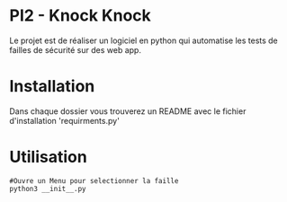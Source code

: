 # PI2 - Knock Knock

Le projet est de réaliser un logiciel en python qui
automatise les tests de failles de sécurité sur des web app.

# Installation
Dans chaque dossier vous trouverez un README avec le fichier d'installation 'requirments.py' <br/>

# Utilisation
```
#Ouvre un Menu pour selectionner la faille
python3 __init__.py
```




